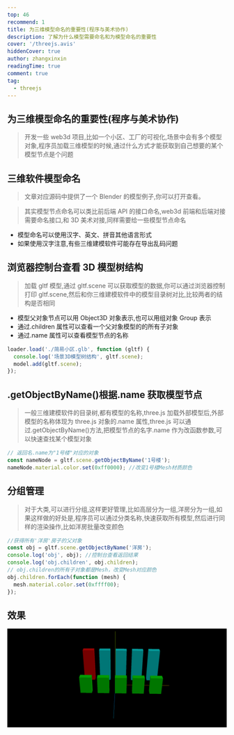 ```yaml
---
top: 46
recommend: 1
title: 为三维模型命名的重要性(程序与美术协作)
description: 了解为什么模型需要命名和为模型命名的重要性
cover: '/threejs.avis'
hiddenCover: true
author: zhangxinxin
readingTime: true
comment: true
tag:
  - threejs
---
```


## 为三维模型命名的重要性(程序与美术协作)

> 开发一些 web3d 项目,比如一个小区、工厂的可视化,场景中会有多个模型对象,程序员加载三维模型的时候,通过什么方式才能获取到自己想要的某个模型节点是个问题

## 三维软件模型命名

> 文章对应源码中提供了一个 Blender 的模型例子,你可以打开查看。

> 其实模型节点命名可以类比前后端 API 的接口命名,web3d 前端和后端对接需要命名接口,和 3D 美术对接,同样需要给一些模型节点命名

- 模型命名可以使用汉字、英文、拼音其他语言形式
- 如果使用汉字注意,有些三维建模软件可能存在导出乱码问题

## 浏览器控制台查看 3D 模型树结构

> 加载 gltf 模型,通过 gltf.scene 可以获取模型的数据,你可以通过浏览器控制打印 gltf.scene,然后和你三维建模软件中的模型目录树对比,比较两者的结构是否相同

- 模型父对象节点可以用 Object3D 对象表示,也可以用组对象 Group 表示
- 通过.children 属性可以查看一个父对象模型的的所有子对象
- 通过.name 属性可以查看模型节点的名称

```js
loader.load('./简易小区.glb', function (gltf) {
  console.log('场景3D模型树结构', gltf.scene);
  model.add(gltf.scene);
});
```

## .getObjectByName()根据.name 获取模型节点

> 一般三维建模软件的目录树,都有模型的名称,three.js 加载外部模型后,外部模型的名称体现为 three.js 对象的.name 属性,three.js 可以通过.getObjectByName()方法,把模型节点的名字.name 作为改函数参数,可以快速查找某个模型对象

```js
// 返回名.name为"1号楼"对应的对象
const nameNode = gltf.scene.getObjectByName('1号楼');
nameNode.material.color.set(0xff0000); //改变1号楼Mesh材质颜色
```

## 分组管理

> 对于大类,可以进行分组,这样更好管理,比如高层分为一组,洋房分为一组,如果这样做的好处是,程序员可以通过分类名称,快速获取所有模型,然后进行同样的渲染操作,比如洋房批量改变颜色

```js
//获得所有'洋房'房子的父对象
const obj = gltf.scene.getObjectByName('洋房');
console.log('obj', obj); //控制台查看返回结果
console.log('obj.children', obj.children);
// obj.children的所有子对象都是Mesh，改变Mesh对应颜色
obj.children.forEach(function (mesh) {
  mesh.material.color.set(0xffff00);
});
```

## 效果

![](../../public/threejs/三维模型命名.png)
